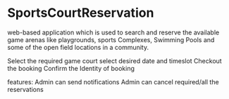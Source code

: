 # SportsCourtReservation
web-based application which is used to search and reserve the available game arenas like playgrounds,
sports Complexes, Swimming Pools and some of the open field locations in a community.

Select the required game court
select desired date and timeslot
Checkout the booking
Confirm the Identity of booking 

features:
Admin can send notifications
Admin can cancel required/all the reservations
